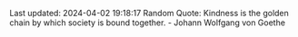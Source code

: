 Last updated: 2024-04-02 19:18:17
Random Quote: Kindness is the golden chain by which society is bound together. - Johann Wolfgang von Goethe